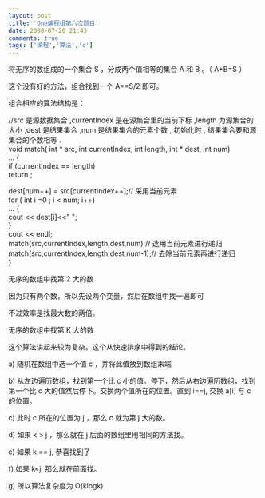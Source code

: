 ```yaml
---
layout: post
title: 'One编程组第六次题目'
date: 2008-07-20 21:43
comments: true
tags: ['编程','算法','c']
---
```


将无序的数组成的一个集合  S  ，分成两个值相等的集合  A  和  B  。（  A+B=S  ）

这个没有好的方法，组合找到一个  A==S/2  即可。

组合相应的算法结构是：

//src  是源数据集合  ,currentIndex  是在源集合里的当前下标  ,length  为源集合的大小  ,dest  是结果集合
,num  是结果集合的元素个数  ,  初始化时  ,  结果集合要和源集合的个数相等  .  
void  match(  int  * src,  int  currentIndex,  int  length,  int  * dest,  int
num)  
...  {  
if  (currentIndex == length)  
return  ;  
  
dest[num++] = src[currentIndex++];//  采用当前元素  
for  (  int  i =0 ; i < num; i++)  
...  {  
cout << dest[i]<<" ";  
}  
cout << endl;  
match(src,currentIndex,length,dest,num);//  选用当前元素进行递归  
match(src,currentIndex,length,dest,num-1);//  去除当前元素再进行递归  
}

无序的数组中找第  2  大的数

因为只有两个数，所以先设两个变量，然后在数组中找一遍即可

不过效率是找最大数的两倍。

无序的数组中找第  K  大的数

这个算法讲起来较为复杂。这个从快速排序中得到的结论。

a)  随机在数组中选一个值  c  ，并将此值放到数组末端

b)  从左边遍历数组，找到第一个比  c  小的值。停下，然后从右边遍历数组，找到第一个比  c  大的值然后停下。交换两个值所在的位置。直到
i==j,  交换  a[i]  与  c  的位置。

c)  此时  c  所在的位置为  j  ，那么  c  就为第  j  大的数。

d)  如果  k > j  ，那么就在  j  后面的数组里用相同的方法找。

e)  如果  k == j,  恭喜找到了

f)  如果  k<j,  那么就在前面找。

g)  所以算法复杂度为  O(klogk)


